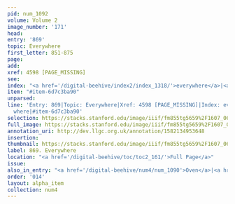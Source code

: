 ```yaml
---
pid: num_1092
volume: Volume 2
image_number: '171'
head: 
entry: '869'
topic: Everywhere
first_letter: 851-875
page: 
add: 
xref: 4598 [PAGE_MISSING]
see: 
index: "<a href='/digital-beehive/index2/index_1318/'>everywhere</a>|<a href='/digital-beehive/index5/index_4528/'>where</a>"
item: "#item-6d7c3ba90"
unparsed: 
line: 'Entry: 869|Topic: Everywhere|Xref: 4598 [PAGE_MISSING]|Index: everywhere|Index:
  where|#item-6d7c3ba90'
selection: https://stacks.stanford.edu/image/iiif/fm855tg5659%2F1607_0638/398,3909,2827,332/full/0/default.jpg
full_image: https://stacks.stanford.edu/image/iiif/fm855tg5659%2F1607_0638/full/full/0/default.jpg
annotation_uri: http://dev.llgc.org.uk/annotation/1582134953648
insertion: 
thumbnail: https://stacks.stanford.edu/image/iiif/fm855tg5659%2F1607_0638/398,3909,600,180/250,/0/default.jpg
label: 869. Everywhere
location: "<a href='/digital-beehive/toc/toc2_161/'>Full Page</a>"
issue: 
also_in_entry: "<a href='/digital-beehive/num4/num_1090'>Oven</a>|<a href='/digital-beehive/num4/num_1091'>Newly</a>"
order: '014'
layout: alpha_item
collection: num4
---
```

